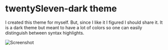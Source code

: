 # twentySleven-dark theme

I created this theme for myself. But, since I like it I figured I should share it.
It is a dark theme but meant to have a lot of colors so one can easily distinguish between syntax highlights.

![Screenshot](https://cloud.githubusercontent.com/assets/742888/6835304/0c223ab4-d2f7-11e4-86f2-5c5ce02d4f04.png)
